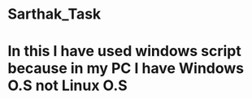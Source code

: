 # Sarthak_Task

# In this I have used windows script because in my PC I have Windows O.S not Linux O.S
